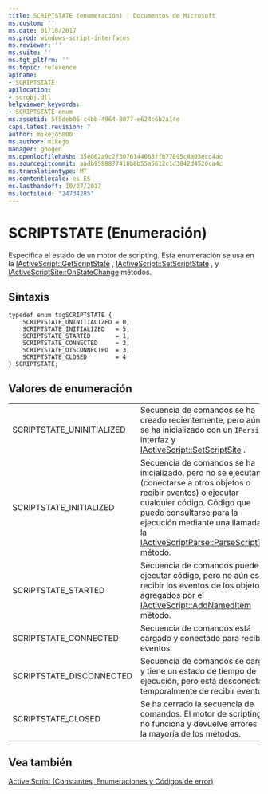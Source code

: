 ```yaml
---
title: SCRIPTSTATE (enumeración) | Documentos de Microsoft
ms.custom: ''
ms.date: 01/18/2017
ms.prod: windows-script-interfaces
ms.reviewer: ''
ms.suite: ''
ms.tgt_pltfrm: ''
ms.topic: reference
apiname:
- SCRIPTSTATE
apilocation:
- scrobj.dll
helpviewer_keywords:
- SCRIPTSTATE enum
ms.assetid: 5f5deb05-c4bb-4964-8077-e624c6b2a14e
caps.latest.revision: 7
author: mikejo5000
ms.author: mikejo
manager: ghogen
ms.openlocfilehash: 35e062a9c2f3076144063ffb77895c8a03ecc4ac
ms.sourcegitcommit: aadb9588877418b8b55a5612c1d3842d4520ca4c
ms.translationtype: MT
ms.contentlocale: es-ES
ms.lasthandoff: 10/27/2017
ms.locfileid: "24734285"
---
```

# <a name="scriptstate-enumeration"></a>SCRIPTSTATE (Enumeración)
Especifica el estado de un motor de scripting. Esta enumeración se usa en la [IActiveScript::GetScriptState](../../winscript/reference/iactivescript-getscriptstate.md) , [IActiveScript::SetScriptState](../../winscript/reference/iactivescript-setscriptstate.md) , y [IActiveScriptSite::OnStateChange](../../winscript/reference/iactivescriptsite-onstatechange.md) métodos.  
  
## <a name="syntax"></a>Sintaxis  
  
```  
typedef enum tagSCRIPTSTATE {  
    SCRIPTSTATE_UNINITIALIZED = 0,  
    SCRIPTSTATE_INITIALIZED   = 5,  
    SCRIPTSTATE_STARTED       = 1,  
    SCRIPTSTATE_CONNECTED     = 2,  
    SCRIPTSTATE_DISCONNECTED  = 3,  
    SCRIPTSTATE_CLOSED        = 4  
} SCRIPTSTATE;  
```  
  
## <a name="enumeration-values"></a>Valores de enumeración  
  
|||  
|-|-|  
|SCRIPTSTATE_UNINITIALIZED|Secuencia de comandos se ha creado recientemente, pero aún no se ha inicializado con un `IPersist*` interfaz y [IActiveScript::SetScriptSite](../../winscript/reference/iactivescript-setscriptsite.md) .|  
|SCRIPTSTATE_INITIALIZED|Secuencia de comandos se ha inicializado, pero no se ejecutan (conectarse a otros objetos o recibir eventos) o ejecutar cualquier código. Código que puede consultarse para la ejecución mediante una llamada a la [IActiveScriptParse::ParseScriptText](../../winscript/reference/iactivescriptparse-parsescripttext.md) método.|  
|SCRIPTSTATE_STARTED|Secuencia de comandos puede ejecutar código, pero no aún es recibir los eventos de los objetos agregados por el [IActiveScript::AddNamedItem](../../winscript/reference/iactivescript-addnameditem.md) método.|  
|SCRIPTSTATE_CONNECTED|Secuencia de comandos está cargado y conectado para recibir eventos.|  
|SCRIPTSTATE_DISCONNECTED|Secuencia de comandos se carga y tiene un estado de tiempo de ejecución, pero está desconectado temporalmente de recibir eventos.|  
|SCRIPTSTATE_CLOSED|Se ha cerrado la secuencia de comandos. El motor de scripting ya no funciona y devuelve errores con la mayoría de los métodos.|  
  
## <a name="see-also"></a>Vea también  
 [Active Script (Constantes, Enumeraciones y Códigos de error)](../../winscript/reference/active-script-constants-enumerations-and-error-codes.md)